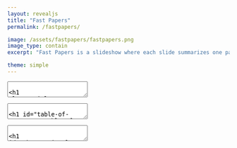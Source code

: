 ```yaml
---
layout: revealjs
title: "Fast Papers"
permalink: /fastpapers/

image: /assets/fastpapers/fastpapers.png
image_type: contain
excerpt: "Fast Papers is a slideshow where each slide summarizes one paper with few sentences and some graphics."

theme: simple
---
```




<section class="center" data-markdown><textarea data-template>

<h1 class="title">Fast Papers</h1>

Seungjae Ryan Lee / [endtoendAI](https://www.endtoend.ai)

Each slide summarizes a paper with few sentences and some graphics.

<div class="w60">
  <img style="margin: 0;" src="{{ absolute_url }}/assets/fastpapers/phd092815s.gif" alt="">
  <p style="margin: 0; opacity: 0.5;">"Piled Higher and Deeper" by Jorge Cham www.phdcomics.com</p>
</div>

</textarea></section>



<section id="toc" data-markdown><textarea data-template>

# Table of Contents
1. [Observational Overfitting in Reinforcement Learning](#obs-overfit)

</textarea></section>



<section id="obs-overfit" data-markdown><textarea data-template>

# Observational Overfitting in Reinforcement Learning

Song et al., 2019 | https://arxiv.org/abs/1912.02975

<div class="w60">
  <img src="{{ absolute_url }}/assets/fastpapers/obs-overfit/obs_overfit.png" alt="">
</div>

- Agents can overfit to parts of observation irrelevant to MDP dynamics such as the scoreboard or the background, as they are correlated with progress.
- Observational overfitting hurts agent's generalization.
- Overparametrization can mitigate observational overfitting and improve generalization.



</textarea></section>
